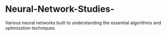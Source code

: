# Neural-Network-Studies-
Various neural networks built to understanding the essential algorithms and optimization techniques. 
